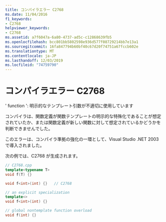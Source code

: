 ```yaml
---
title: コンパイラエラー C2768
ms.date: 11/04/2016
f1_keywords:
- C2768
helpviewer_keywords:
- C2768
ms.assetid: a7f6047a-6a80-4737-ad5c-c12868639fb5
ms.openlocfilehash: bcc801bb5802598e936d577f08729214bb7e13a1
ms.sourcegitcommit: 16fa847794b60bf40c67d20f74751a67fccb602e
ms.translationtype: MT
ms.contentlocale: ja-JP
ms.lasthandoff: 12/03/2019
ms.locfileid: "74759790"
---
```

# <a name="compiler-error-c2768"></a>コンパイラエラー C2768

' function ': 明示的なテンプレート引数が不適切に使用しています

コンパイラは、関数定義が関数テンプレートの明示的な特殊化であることが想定されていたか、または関数定義が新しい関数に対して想定されているかどうかを判断できませんでした。

このエラーは、コンパイラ準拠の強化の一環として、Visual Studio .NET 2003 で導入されました。

次の例では、C2768 が生成されます。

```cpp
// C2768.cpp
template<typename T>
void f(T) {}

void f<int>(int) {}   // C2768

// an explicit specialization
template<>
void f<int>(int) {}

// global nontemplate function overload
void f(int) {}
```
